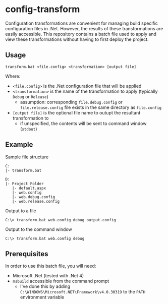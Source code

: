 config-transform
================

Configuration transformations are convenient for managing build specific configuration files in .Net. However, the results of these transformations are easily accessible. This repository contains a batch file used to apply and view these transformations without having to first deploy the project.

## Usage

```
transform.bat <file.config> <transformation> [output file]
```

Where:

* `<file.config>` is the .Net configuration file that will be applied
* `<transformation>` is the name of the transformation to apply (typically `Debug` or `Release`)
  * assumption: corresponding `file.debug.config` or `file.release.config` file exists in the same directory as `file.config`
* `[output file]` is the optional file name to outupt the resultant transformation to
  * if unspecified, the contents will be sent to command window (`stdout`)
  
## Example

Sample file structure

```
C:
|- transform.bat

D:
|- Project Folder
   |- default.aspx
   |- web.config
   |- web.debug.config
   |- web.release.config
```

Output to a file

```
C:\> transform.bat web.config debug output.config
```

Output to the command window

```
C:\> transform.bat web.config debug
```

## Prerequisites

In order to use this batch file, you will need:

* Microsoft .Net (tested with .Net 4)
* `msbuild` accessible from the command prompt
  * I've done this by adding `C:\WINDOWS\Microsoft.NET\Framework\v4.0.30319` to the `PATH` environment variable
